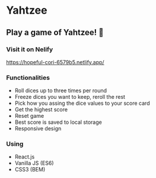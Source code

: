 # Yahtzee

## Play a game of Yahtzee! :game_die:

### Visit it on Nelify
https://hopeful-cori-6579b5.netlify.app/

### Functionalities
* Roll dices up to three times per round
* Freeze dices you want to keep, reroll the rest
* Pick how you assing the dice values to your score card
* Get the highest score
* Reset game
* Best score is saved to local storage
* Responsive design

### Using
* React.js
* Vanilla JS (ES6)
* CSS3 (BEM)